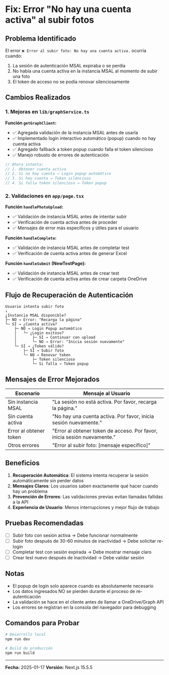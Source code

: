 # Fix: Error "No hay una cuenta activa" al subir fotos

## Problema Identificado

El error `❌ Error al subir foto: No hay una cuenta activa.` ocurría cuando:

1. La sesión de autenticación MSAL expiraba o se perdía
2. No había una cuenta activa en la instancia MSAL al momento de subir una foto
3. El token de acceso no se podía renovar silenciosamente

## Cambios Realizados

### 1. Mejoras en `lib/graphService.ts`

**Función `getGraphClient`:**
- ✅ Agregada validación de la instancia MSAL antes de usarla
- ✅ Implementado login interactivo automático (popup) cuando no hay cuenta activa
- ✅ Agregado fallback a token popup cuando falla el token silencioso
- ✅ Manejo robusto de errores de autenticación

```typescript
// Ahora intenta:
// 1. Obtener cuenta activa
// 2. Si no hay cuenta → Login popup automático
// 3. Si hay cuenta → Token silencioso
// 4. Si falla token silencioso → Token popup
```

### 2. Validaciones en `app/page.tsx`

**Función `handlePhotoUpload`:**
- ✅ Validación de instancia MSAL antes de intentar subir
- ✅ Verificación de cuenta activa antes de proceder
- ✅ Mensajes de error más específicos y útiles para el usuario

**Función `handleComplete`:**
- ✅ Validación de instancia MSAL antes de completar test
- ✅ Verificación de cuenta activa antes de generar Excel

**Función `handleSubmit` (NewTestPage):**
- ✅ Validación de instancia MSAL antes de crear test
- ✅ Verificación de cuenta activa antes de crear carpeta OneDrive

## Flujo de Recuperación de Autenticación

```
Usuario intenta subir foto
↓
¿Instancia MSAL disponible?
├─ NO → Error: "Recarga la página"
└─ SÍ → ¿Cuenta activa?
    ├─ NO → Login Popup automático
    │   └─ ¿Login exitoso?
    │       ├─ SÍ → Continuar con upload
    │       └─ NO → Error: "Inicia sesión nuevamente"
    └─ SÍ → ¿Token válido?
        ├─ SÍ → Subir foto
        └─ NO → Renovar token
            ├─ Token silencioso
            └─ Si falla → Token popup
```

## Mensajes de Error Mejorados

| Escenario | Mensaje al Usuario |
|-----------|-------------------|
| Sin instancia MSAL | "La sesión no está activa. Por favor, recarga la página." |
| Sin cuenta activa | "No hay una cuenta activa. Por favor, inicia sesión nuevamente." |
| Error al obtener token | "Error al obtener token de acceso. Por favor, inicia sesión nuevamente." |
| Otros errores | "Error al subir foto: [mensaje específico]" |

## Beneficios

1. **Recuperación Automática**: El sistema intenta recuperar la sesión automáticamente sin perder datos
2. **Mensajes Claros**: Los usuarios saben exactamente qué hacer cuando hay un problema
3. **Prevención de Errores**: Las validaciones previas evitan llamadas fallidas a la API
4. **Experiencia de Usuario**: Menos interrupciones y mejor flujo de trabajo

## Pruebas Recomendadas

- [ ] Subir foto con sesión activa → Debe funcionar normalmente
- [ ] Subir foto después de 30-60 minutos de inactividad → Debe solicitar re-login
- [ ] Completar test con sesión expirada → Debe mostrar mensaje claro
- [ ] Crear test nuevo después de inactividad → Debe validar sesión

## Notas

- El popup de login solo aparece cuando es absolutamente necesario
- Los datos ingresados NO se pierden durante el proceso de re-autenticación
- La validación se hace en el cliente antes de llamar a OneDrive/Graph API
- Los errores se registran en la consola del navegador para debugging

## Comandos para Probar

```powershell
# Desarrollo local
npm run dev

# Build de producción
npm run build
```

---
**Fecha:** 2025-01-17
**Versión:** Next.js 15.5.5
